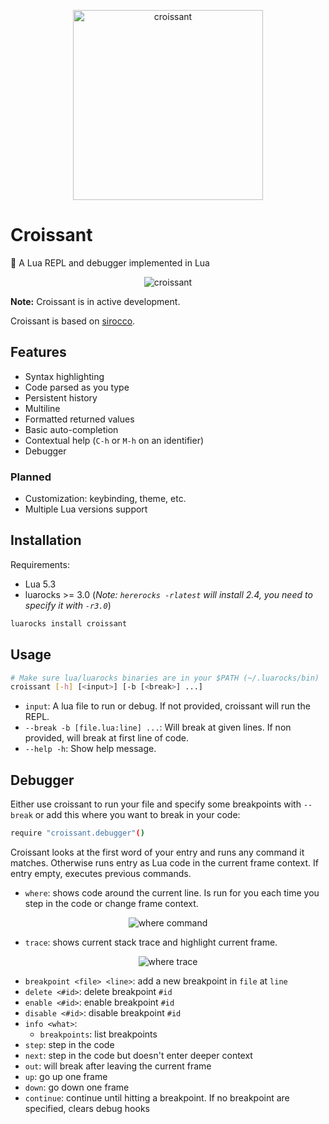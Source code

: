 <p align="center">
    <img src="https://github.com/giann/croissant/raw/master/assets/logo.png" alt="croissant" width="304" height="304">
</p>

# Croissant
🥐 A Lua REPL and debugger implemented in Lua

<p align="center">
    <img src="https://github.com/giann/croissant/raw/master/assets/croissant.gif" alt="croissant">
</p>

**Note:** Croissant is in active development.

Croissant is based on [sirocco](https://github.com/giann/sirocco).

## Features

- Syntax highlighting
- Code parsed as you type
- Persistent history
- Multiline
- Formatted returned values
- Basic auto-completion
- Contextual help (`C-h` or `M-h` on an identifier)
- Debugger

### Planned

- Customization: keybinding, theme, etc.
- Multiple Lua versions support

## Installation

Requirements:
- Lua 5.3
- luarocks >= 3.0 (_Note: `hererocks -rlatest` will install 2.4, you need to specify it with `-r3.0`_)

```bash
luarocks install croissant
```

## Usage

```bash
# Make sure lua/luarocks binaries are in your $PATH (~/.luarocks/bin)
croissant [-h] [<input>] [-b [<break>] ...]
```

- `input`: A lua file to run or debug. If not provided, croissant will run the REPL.
- `--break -b [file.lua:line] ...`: Will break at given lines. If non provided, will break at first line of code.
- `--help -h`: Show help message.

## Debugger

Either use croissant to run your file and specify some breakpoints with `--break` or add this where you want to break in your code:

```bash
require "croissant.debugger"()
```

Croissant looks at the first word of your entry and runs any command it matches. Otherwise runs entry as Lua code in the current frame context.
If entry empty, executes previous commands.

- `where`: shows code around the current line. Is run for you each time you step in the code or change frame context.

<p align="center">
    <img src="https://github.com/giann/croissant/raw/debugger/assets/debugger-where.png" alt="where command">
</p>

- `trace`: shows current stack trace and highlight current frame.

<p align="center">
    <img src="https://github.com/giann/croissant/raw/debugger/assets/debugger-trace.png" alt="where trace">
</p>

- `breakpoint <file> <line>`: add a new breakpoint in `file` at `line`
- `delete <#id>`: delete breakpoint `#id`
- `enable <#id>`: enable breakpoint `#id`
- `disable <#id>`: disable breakpoint `#id`
- `info <what>`:
    + `breakpoints`: list breakpoints
- `step`: step in the code
- `next`: step in the code but doesn't enter deeper context
- `out`: will break after leaving the current frame
- `up`: go up one frame
- `down`: go down one frame
- `continue`: continue until hitting a breakpoint. If no breakpoint are specified, clears debug hooks
